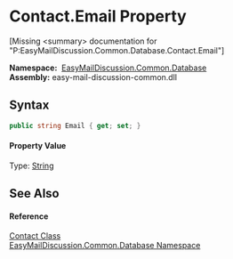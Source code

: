 Contact.Email Property
======================

[Missing &lt;summary> documentation for "P:EasyMailDiscussion.Common.Database.Contact.Email"]


  **Namespace:**  [EasyMailDiscussion.Common.Database][1]  
  **Assembly:** easy-mail-discussion-common.dll

Syntax
------

```csharp
public string Email { get; set; }
```

#### Property Value
Type: [String][2]

See Also
--------

#### Reference
[Contact Class][3]  
[EasyMailDiscussion.Common.Database Namespace][1]  

[1]: ../README.md
[2]: https://docs.microsoft.com/dotnet/api/system.string
[3]: README.md